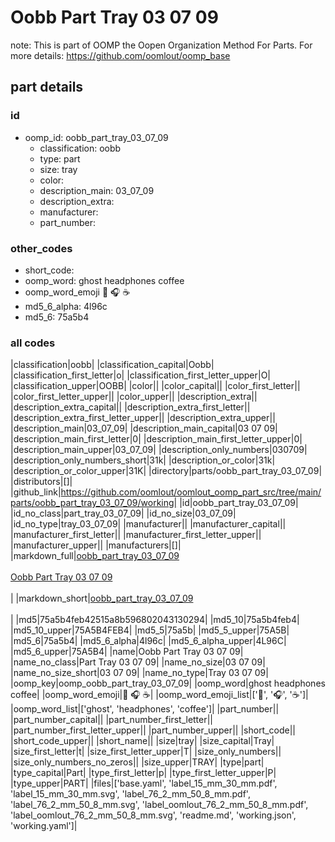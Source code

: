 # Oobb Part Tray 03 07 09  

note: This is part of OOMP the Oopen Organization Method For Parts. For more details: https://github.com/oomlout/oomp_base

##  part details





### id
* oomp_id: oobb_part_tray_03_07_09
  * classification: oobb
  * type: part
  * size: tray
  * color: 
  * description_main: 03_07_09
  * description_extra: 
  * manufacturer: 
  * part_number: 

### other_codes
* short_code: 
* oomp_word: ghost headphones coffee
* oomp_word_emoji :ghost: :headphones: :coffee:
* md5_6_alpha: 4l96c
* md5_6: 75a5b4

### all codes 
|classification|oobb|
|classification_capital|Oobb|
|classification_first_letter|o|
|classification_first_letter_upper|O|
|classification_upper|OOBB|
|color||
|color_capital||
|color_first_letter||
|color_first_letter_upper||
|color_upper||
|description_extra||
|description_extra_capital||
|description_extra_first_letter||
|description_extra_first_letter_upper||
|description_extra_upper||
|description_main|03_07_09|
|description_main_capital|03 07 09|
|description_main_first_letter|0|
|description_main_first_letter_upper|0|
|description_main_upper|03_07_09|
|description_only_numbers|030709|
|description_only_numbers_short|31k|
|description_or_color|31k|
|description_or_color_upper|31K|
|directory|parts/oobb_part_tray_03_07_09|
|distributors|[]|
|github_link|https://github.com/oomlout/oomlout_oomp_part_src/tree/main/parts/oobb_part_tray_03_07_09/working|
|id|oobb_part_tray_03_07_09|
|id_no_class|part_tray_03_07_09|
|id_no_size|03_07_09|
|id_no_type|tray_03_07_09|
|manufacturer||
|manufacturer_capital||
|manufacturer_first_letter||
|manufacturer_first_letter_upper||
|manufacturer_upper||
|manufacturers|[]|
|markdown_full|[oobb_part_tray_03_07_09](https://github.com/oomlout/oomlout_oomp_part_src/tree/main/parts/oobb_part_tray_03_07_09/working)<br>[](https://github.com/oomlout/oomlout_oomp_part_src/tree/main/parts/oobb_part_tray_03_07_09/working)<br>[Oobb Part Tray 03 07 09](https://github.com/oomlout/oomlout_oomp_part_src/tree/main/parts/oobb_part_tray_03_07_09/working)<br><br>|
|markdown_short|[oobb_part_tray_03_07_09](https://github.com/oomlout/oomlout_oomp_part_src/tree/main/parts/oobb_part_tray_03_07_09/working)<br><br>|
|md5|75a5b4feb42515a8b596802043130294|
|md5_10|75a5b4feb4|
|md5_10_upper|75A5B4FEB4|
|md5_5|75a5b|
|md5_5_upper|75A5B|
|md5_6|75a5b4|
|md5_6_alpha|4l96c|
|md5_6_alpha_upper|4L96C|
|md5_6_upper|75A5B4|
|name|Oobb Part Tray 03 07 09|
|name_no_class|Part Tray 03 07 09|
|name_no_size|03 07 09|
|name_no_size_short|03 07 09|
|name_no_type|Tray 03 07 09|
|oomp_key|oomp_oobb_part_tray_03_07_09|
|oomp_word|ghost headphones coffee|
|oomp_word_emoji|:ghost: :headphones: :coffee:|
|oomp_word_emoji_list|[':ghost:', ':headphones:', ':coffee:']|
|oomp_word_list|['ghost', 'headphones', 'coffee']|
|part_number||
|part_number_capital||
|part_number_first_letter||
|part_number_first_letter_upper||
|part_number_upper||
|short_code||
|short_code_upper||
|short_name||
|size|tray|
|size_capital|Tray|
|size_first_letter|t|
|size_first_letter_upper|T|
|size_only_numbers||
|size_only_numbers_no_zeros||
|size_upper|TRAY|
|type|part|
|type_capital|Part|
|type_first_letter|p|
|type_first_letter_upper|P|
|type_upper|PART|
|files|['base.yaml', 'label_15_mm_30_mm.pdf', 'label_15_mm_30_mm.svg', 'label_76_2_mm_50_8_mm.pdf', 'label_76_2_mm_50_8_mm.svg', 'label_oomlout_76_2_mm_50_8_mm.pdf', 'label_oomlout_76_2_mm_50_8_mm.svg', 'readme.md', 'working.json', 'working.yaml']|
